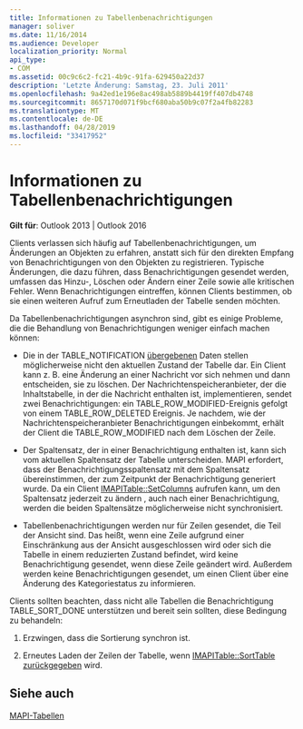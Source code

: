 ```yaml
---
title: Informationen zu Tabellenbenachrichtigungen
manager: soliver
ms.date: 11/16/2014
ms.audience: Developer
localization_priority: Normal
api_type:
- COM
ms.assetid: 00c9c6c2-fc21-4b9c-91fa-629450a22d37
description: 'Letzte Änderung: Samstag, 23. Juli 2011'
ms.openlocfilehash: 9a42ed1e196e8ac498ab5889b4419ff407db4748
ms.sourcegitcommit: 8657170d071f9bcf680aba50b9c07f2a4fb82283
ms.translationtype: MT
ms.contentlocale: de-DE
ms.lasthandoff: 04/28/2019
ms.locfileid: "33417952"
---
```

# <a name="about-table-notifications"></a>Informationen zu Tabellenbenachrichtigungen

  
  
**Gilt für**: Outlook 2013 | Outlook 2016 
  
Clients verlassen sich häufig auf Tabellenbenachrichtigungen, um Änderungen an Objekten zu erfahren, anstatt sich für den direkten Empfang von Benachrichtigungen von den Objekten zu registrieren. Typische Änderungen, die dazu führen, dass Benachrichtigungen gesendet werden, umfassen das Hinzu-, Löschen oder Ändern einer Zeile sowie alle kritischen Fehler. Wenn Benachrichtigungen eintreffen, können Clients bestimmen, ob sie einen weiteren Aufruf zum Erneutladen der Tabelle senden möchten. 
  
Da Tabellenbenachrichtigungen asynchron sind, gibt es einige Probleme, die die Behandlung von Benachrichtigungen weniger einfach machen können:
  
- Die in der TABLE_NOTIFICATION [übergebenen](table_notification.md) Daten stellen möglicherweise nicht den aktuellen Zustand der Tabelle dar. Ein Client kann z. B. eine Änderung an einer Nachricht vor sich nehmen und dann entscheiden, sie zu löschen. Der Nachrichtenspeicheranbieter, der die Inhaltstabelle, in der die Nachricht enthalten ist, implementieren, sendet zwei Benachrichtigungen: ein TABLE_ROW_MODIFIED-Ereignis gefolgt von einem TABLE_ROW_DELETED Ereignis. Je nachdem, wie der Nachrichtenspeicheranbieter Benachrichtigungen einbekommt, erhält der Client die TABLE_ROW_MODIFIED nach dem Löschen der Zeile. 
    
- Der Spaltensatz, der in einer Benachrichtigung enthalten ist, kann sich vom aktuellen Spaltensatz der Tabelle unterscheiden. MAPI erfordert, dass der Benachrichtigungsspaltensatz mit dem Spaltensatz übereinstimmen, der zum Zeitpunkt der Benachrichtigung generiert wurde. Da ein Client [IMAPITable::SetColumns](imapitable-setcolumns.md) aufrufen kann, um den Spaltensatz jederzeit zu ändern , auch nach einer Benachrichtigung, werden die beiden Spaltensätze möglicherweise nicht synchronisiert. 
    
- Tabellenbenachrichtigungen werden nur für Zeilen gesendet, die Teil der Ansicht sind. Das heißt, wenn eine Zeile aufgrund einer Einschränkung aus der Ansicht ausgeschlossen wird oder sich die Tabelle in einem reduzierten Zustand befindet, wird keine Benachrichtigung gesendet, wenn diese Zeile geändert wird. Außerdem werden keine Benachrichtigungen gesendet, um einen Client über eine Änderung des Kategoriestatus zu informieren.
    
Clients sollten beachten, dass nicht alle Tabellen die Benachrichtigung TABLE_SORT_DONE unterstützen und bereit sein sollten, diese Bedingung zu behandeln:
  
1. Erzwingen, dass die Sortierung synchron ist.
    
2. Erneutes Laden der Zeilen der Tabelle, wenn [IMAPITable::SortTable zurückgegeben](imapitable-sorttable.md) wird. 
    
## <a name="see-also"></a>Siehe auch



[MAPI-Tabellen](mapi-tables.md)

